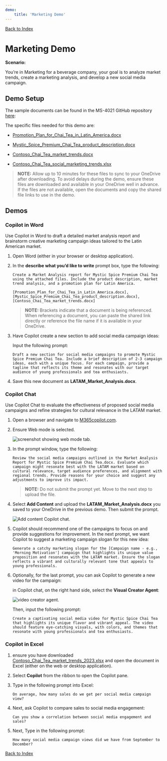 ```yaml
---
demo:
    title: 'Marketing Demo'
---
```


[Back to Index](https://microsoftlearning.github.io/MS-4021-Copilot-Immersion-Experience/)

# Marketing Demo

**Scenario:**  

You’re in Marketing for a beverage company, your goal is to analyze market trends, create a marketing analysis, and develop a new social media campaign.

## Demo Setup

The sample documents can be found in the MS-4021 GitHub repository [here](https://github.com/MicrosoftLearning/MS-4021-Copilot-Immersion-Experience/tree/master/ResourceFiles):

The specific files needed for this demo are:

- [Promotion_Plan_for_Chai_Tea_in_Latin_America.docx](https://github.com/MicrosoftLearning/MS-4021-Copilot-Immersion-Experience/raw/master/ResourceFiles/Promotion_Plan_for_Chai_Tea_in_Latin_America.docx)

- [Mystic_Spice_Premium_Chai_Tea_product_description.docx](https://github.com/MicrosoftLearning/MS-4021-Copilot-Immersion-Experience/raw/master/ResourceFiles/Mystic_Spice_Premium_Chai_Tea_product_description.docx)

- [Contoso_Chai_Tea_market_trends.docx](https://github.com/MicrosoftLearning/MS-4021-Copilot-Immersion-Experience/raw/master/ResourceFiles/Contoso_Chai_Tea_market_trends.docx)

- [Contoso_Chai_Tea_social_marketing_trends.xlsx](https://github.com/MicrosoftLearning/MS-4021-Copilot-Immersion-Experience/raw/master/ResourceFiles/Contoso_Chai_Tea_social_marketing_trends.xlsx)

> **NOTE:** Allow up to 10 minutes for these files to sync to your OneDrive after downloading. To avoid delays during the demo, ensure these files are downloaded and available in your OneDrive well in advance. If the files are not available, open the documents and copy the shared file links to use in the demo.

## Demos

### Copilot in Word

Use Copilot in Word to draft a detailed market analysis report and brainstorm creative marketing campaign ideas tailored to the Latin American market.

1. Open Word (either in your browser or desktop application).

1. In the **describe what you’d like to write** prompt box, type the following:

    ```text
    Create a Market Analysis report for Mystic Spice Premium Chai Tea using the attached files. Include the product description, market trend analysis, and a promotion plan for Latin America.

    [Promotion_Plan_for_Chai_Tea_in_Latin_America.docx], [Mystic_Spice_Premium_Chai_Tea_product_description.docx], [Contoso_Chai_Tea_market_trends.docx]
    ```

    > **NOTE:** Brackets indicate that a document is being referenced. When referencing a document, you can paste the shared link directly or reference the file name if it is available in your OneDrive.

1. Have Copilot create a new section to add social media campaign ideas:

    Input the following prompt:

    ```text
    Draft a new section for social media campaigns to promote Mystic Spice Premium Chai Tea. Include a brief description of 2-3 campaign ideas, each with a unique focus. For each campaign, provide a tagline that reflects its theme and resonates with our target audience of young professionals and tea enthusiasts.
    ```

1. Save this new document as **LATAM_Market_Analysis.docx**.

### Copilot Chat

Use Copilot Chat to evaluate the effectiveness of proposed social media campaigns and refine strategies for cultural relevance in the LATAM market.

1. Open a browser and navigate to [M365copilot.com](https://m365copilot.com/).

1. Ensure Web mode is selected.

    ![screenshot showing web mode tab.](../Prompts/Media/web-mode.png)

1. In the prompt window, type the following:

    ```text
    Review the social media campaigns outlined in the Market Analysis Report for Mystic Spice Premium Chai Tea.docx. Evaluate which campaign might resonate best with the LATAM market based on cultural relevance, target audience preferences, and alignment with regional trends. Provide reasons for your choice and suggest any adjustments to improve its impact.
    ```

    > **NOTE:** Do not submit the prompt yet. Move to the next step to upload the file.

1. Select **Add Content** and upload the **LATAM_Market_Analysis.docx** you saved to your OneDrive in the previous demo. Then submit the prompt.

    ![Add content Copilot chat.](../Demos/Media/add-content-copilot-chat.png)

1. Copilot should recommend one of the campaigns to focus on and provide suggestions for improvement. In the next prompt, we want Copilot to suggest a marketing campaign slogan for this new idea:

    ```text
    Generate a catchy marketing slogan for the [Campaign name - e.g., 'Morning Motivation'] campaign that highlights its unique value proposition and resonates with the LATAM market. Ensure the slogan reflects a vibrant and culturally relevant tone that appeals to young professionals.
    ```

1. Optionally, for the last prompt, you can ask Copilot to generate a new video for the campaign:

    in Copilot chat, on the right hand side, select the **Visual Creator Agent**:

    ![video creator agent.](../Demos/Media/video-creator.png)

    Then, input the following prompt:

    ```text
    Create a captivating social media video for Mystic Spice Chai Tea that highlights its unique flavor and vibrant appeal. The video should feature eye-catching visuals, with colors, and themes that resonate with young professionals and tea enthusiasts.
    ```

### Copilot in Excel

1. ensure you have downloaded [Contoso_Chai_Tea_market_trends_2023.xlsx](https://github.com/MicrosoftLearning/MS-4021-Copilot-Immersion-Experience/raw/master/Contoso_Chai_Tea_market_trends_2023.xlsx) and open the document in Excel (either on the web or desktop application).

1. Select **Copilot** from the ribbon to open the Copilot pane.

1. Type in the following prompt into Excel:

    ```text
    On average, how many sales do we get per social media campaign view?
    ```

1. Next, ask Copilot to compare sales to social media engagement:

    ```text
    Can you show a correlation between social media engagement and sales?
    ```

1. Next, Type in the following prompt:

    ```text
    How many social media campaign views did we have from September to December?
    ```

[Back to Index](https://emontes07.github.io/Learning/)
